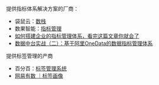 



提供指标体系解决方案的厂商：
- 袋鼠云：[数栈](https://www.dtstack.com/dtinsight/%E6%8C%87%E6%A0%87%E7%AE%A1%E7%90%86easyindex/)
- 数果智能：[指标管理](http://docs.tsa.sugo.io/indicator-management.html)
- [如何搭建企业的指标管理体系，看完这篇文章你就会了](https://zhuanlan.zhihu.com/p/89584356)
- [数据中台实战（二）：基于阿里OneData的数据指标管理体系](http://www.woshipm.com/data-analysis/2428698.html)


提供标签管理的产商
- 百分百：[标签管理系统](https://www.percent.cn/Product/bqglxt.html)
- [网易有数 ｜标签画像](https://www.163yun.com/product/tag)